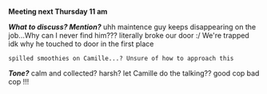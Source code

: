 **Meeting next Thursday 11 am**

***What to discuss? Mention?***
	uhh maintence guy 
	keeps disappearing on the job...Why can I never find him???
	literally broke our door :/ We're trapped
	idk why he touched to door in the first place
	
	spilled smoothies on Camille...? Unsure of how to approach this

***Tone?***
	calm and collected? 
	harsh?
	let Camille do the talking?? 
	good cop bad cop !!!

